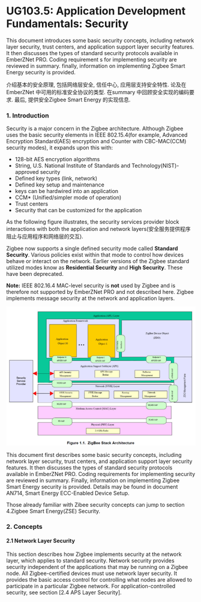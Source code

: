 # UG103.5: Application Development Fundamentals: Security

This document introduces some basic security concepts, including network layer security, trust centers, and application support layer security features. It then discusses the types of standard security protocols available in EmberZNet PRO. Coding requirement s for implementing security are reviewed in summary. finally, information on implementing Zigbee Smart Energy security is provided.

介绍基本的安全原理, 包括网络层安全, 信任中心, 应用层支持安全特性. 论及在 EmberZNet 中可用的标准安全协议的类型. 在summary 中回顾安全实现的编码要求. 最后, 提供安全Zigbee Smart Energy 的实现信息.

### 1. Introduction

Security is a major concern in the Zigbee architecture. Although Zigbee uses the basic security elements in IEEE 802.15.4\(for example, Advanced Encryption Standard\(AES\) encryption and Counter with CBC-MAC\(CCM\) security modes\), it expands upon this with:

* 128-bit AES encryption algorithms
* String, U.S. National Institute of Standards and Technology\(NIST\)-approved security
* Defined key types \(link, network\)
* Defined key setup and maintenance
* keys can be hardwired into an application
* CCM\* \(Unified/simpler mode of operation\)
* Trust centers
* Security that can be customized for the application

As the following figure illustrates, the security services provider block interactions with both the application and network layers\(安全服务提供程序阻止与应用程序和网络层的交互\).

Zigbee now supports a single defined security mode called **Standard Security**. Various policies exist within that mode to control how devices behave or interact on the network. Earlier versions of the Zigbee standard utilized modes know as **Residential Security** and **High Security**. These have been deprecated.

**Note:** IEEE 802.16.4 MAC-level security is **not** used by Zigbee and is therefore not supported by EmberZNet PRO and not described here. Zigbee implements message security at the network and application layers.

![](.gitbook/assets/image%20%281%29.png)

This document first describes some basic security concepts, including network layer security, trust centers, and application support layer security features. It then discusses the types of standard security protocols available in EmberZNet PRO. Coding requirements for implementing security are reviewed in summary. Finally, information on implementing Zigbee Smart Energy security is provided. Details may be found in document AN714, Smart Energy ECC-Enabled Device Setup.

Those already familiar with Zibee security concepts can jump to section 4.Zigbee Smart Energy\(ZSE\) Security.

### 2. Concepts

#### 2.1 Network Layer Security

This section describes how Zigbee implements security at the network layer, which applies to standard security. Network security provides security independent of the applications that may be running on a Zigbee node. All Zigbee-certified devices must use network layer security. It provides the basic access control for controlling what nodes are allowed to participate in a particular Zigbee network. For application-controlled security, see section \[2.4 APS Layer Security\].





